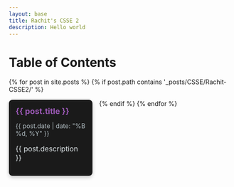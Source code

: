 ```yaml
---
layout: base
title: Rachit's CSSE 2
description: Hello world
---
```


# Table of Contents

<div class="post-list">
  {% for post in site.posts %}
    {% if post.path contains '_posts/CSSE/Rachit-CSSE2/' %}
      <div class="post-card">
        <a href="/portfolio_2025{{ post.url }}" class="post-title">{{ post.title }}</a>
        <p class="post-date">{{ post.date | date: "%B %d, %Y" }}</p>
        <p class="post-description">{{ post.description }}</p>
      </div>
    {% endif %}
  {% endfor %}
</div>

<style>
  .post-list {
    display: flex;
    flex-wrap: wrap;
    gap: 15px;
  }
  
  .post-card {
    background: #1a1a1a;
    border-radius: 8px;
    padding: 15px;
    width: calc(33.333% - 10px);
    box-shadow: 0px 4px 8px rgba(0, 0, 0, 0.2);
    transition: transform 0.3s ease-in-out;
  }
  
  .post-card:hover {
    transform: scale(1.05);
  }
  
  .post-title {
    font-size: 18px;
    font-weight: bold;
    color: #9b59b6; /* Ender Dragon purple */
    text-decoration: none;
  }

  .post-title:hover {
    text-shadow: 0 0 10px #9b59b6;
  }
  
  .post-date {
    font-size: 14px;
    color: #b2bec3;
  }
  
  .post-description {
    font-size: 16px;
    color: #dfe6e9;
  }
</style>